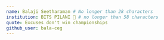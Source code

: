 ```yaml
---
name: Balaji Seetharaman # No longer than 28 characters
institution: BITS PILANI 🚩 # no longer than 58 characters
quote: Excuses don't win championships
github_user: bala-ceg
---
```

